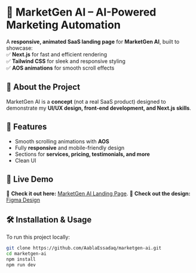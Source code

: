 # 🚀 MarketGen AI – AI-Powered Marketing Automation

A **responsive, animated SaaS landing page** for **MarketGen AI**, built to showcase:  
✅ **Next.js** for fast and efficient rendering  
✅ **Tailwind CSS** for sleek and responsive styling  
✅ **AOS animations** for smooth scroll effects

## 🎯 About the Project

MarketGen AI is a **concept** (not a real SaaS product) designed to demonstrate my **UI/UX design, front-end development, and Next.js skills**.

## 🌟 Features

- Smooth scrolling animations with **AOS**
- Fully **responsive** and mobile-friendly design
- Sections for **services, pricing, testimonials, and more**
- Clean UI

## 🚀 Live Demo

🔗 **Check it out here:** [MarketGen AI Landing Page](https://marketgen-ai.vercel.app/).
🎨 **Check out the design:** [Figma Design](https://www.figma.com/design/2EBqTMTLmWb3qZEgcoQxOH/MarketGen-AI?node-id=0-1&t=lelTBJT4frogKuMi-1)

## 🛠 Installation & Usage

To run this project locally:

```bash
git clone https://github.com/AablaEssadaq/marketgen-ai.git
cd marketgen-ai
npm install
npm run dev
```
